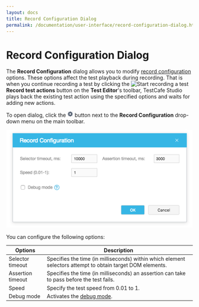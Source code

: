 ```yaml
---
layout: docs
title: Record Configuration Dialog
permalink: /documentation/user-interface/record-configuration-dialog.html
---
```

# Record Configuration Dialog

The **Record Configuration** dialog allows you to modify [record configuration](../working-with-testcafe-studio/recording-tests/README.md#record-configurations) options. These options affect the test playback during recording. That is when you continue recording a test by clicking the ![Start recording a test](../../../images/working-with-testcafe-studio/record-test-icon.png) **Record test actions** button on the **Test Editor**'s toolbar, TestCafe Studio plays back the existing test action using the specified options and waits for adding new actions.

To open dialog, click the ![Settings button](../../images/working-with-testcafe-studio/settings-icon.png) button next to the **Record Configuration** drop-down menu on the main toolbar.

![Record Configuration Dialog](../../images/working-with-testcafe-studio/record-configuration-dialog.png)

You can configure the following options:

Options           | Description
----------------- | -------------
Selector timeout  | Specifies the time (in milliseconds) within which element selectors attempt to obtain target DOM elements.
Assertion timeout | Specifies the time (in milliseconds) an assertion can take to pass before the test fails.
Speed             | Specify the test speed from 0.01 to 1.
Debug mode        | Activates the [debug mode](../working-with-testcafe-studio/debugging-tests.md#debugging-recorded-tests).